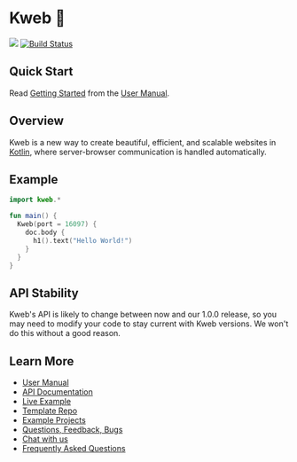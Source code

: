 # Kweb 🦆

[![](https://jitpack.io/v/kwebio/kweb-core.svg)](https://jitpack.io/#kwebio/kweb-core) [![Build Status](https://github.com/kwebio/kweb-core/workflows/tests/badge.svg?branch=master)](https://github.com/kwebio/kweb-core/actions)

## Quick Start

Read [Getting Started](http://docs.kweb.io/en/latest/gettingstarted.html) from the [User Manual](http://docs.kweb.io/).

## Overview

Kweb is a new way to create beautiful, efficient, and scalable websites in [Kotlin](https://kotlinlang.org/), where server-browser communication is handled automatically.

## Example

```kotlin
import kweb.*

fun main() {
  Kweb(port = 16097) {
    doc.body {
      h1().text("Hello World!")
    }
  }
}
```

## API Stability

Kweb's API is likely to change between now and our 1.0.0 release, so you may need to modify your code to stay current with Kweb versions. We won't do this without a good reason.

## Learn More

* [User Manual](http://docs.kweb.io/)
* [API Documentation](https://dokka.kweb.io/index.html)
* [Live Example](http://demo.kweb.io:7659/)
* [Template Repo](https://github.com/kwebio/kweb-template)
* [Example Projects](https://github.com/kwebio/kweb-demos)
* [Questions, Feedback, Bugs](https://github.com/kwebio/kweb-core/issues)
* [Chat with us](https://gitter.im/kwebio/Lobby)
* [Frequently Asked Questions](http://docs.kweb.io/en/latest/faq.html)

